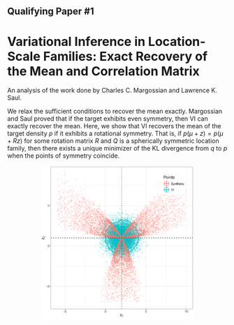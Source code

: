 ## Qualifying Paper #1
# Variational Inference in Location-Scale Families: Exact Recovery of the Mean and Correlation Matrix
An analysis of the work done by Charles C. Margossian and  Lawrence K. Saul.

We relax the sufficient conditions to recover the mean exactly. 
Margossian and Saul proved that if the target exhibits even symmetry, then VI can exactly recover the mean.
Here, we show that VI recovers the mean of the target density $p$ if it exhibits a rotational symmetry.
That is, if $p(\mu + z) = p(\mu + Rz)$ for some rotation matrix $R$ and $Q$ is a spherically symmetric location family, then there exists a unique minimizer of the KL divergence from $q$ to $p$ when the points of symmetry coincide.


<p align="center">
  <img src="plots/VI_ex1.png" alt="VI Example; $\frac{2 \pi}{3}$-rotational symmetry" width="70%">
</p>
